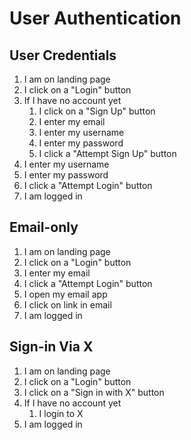 # User Authentication

## User Credentials

1. I am on landing page
2. I click on a "Login" button
3. If I have no account yet
   1. I click on a "Sign Up" button
   2. I enter my email
   3. I enter my username
   4. I enter my password
   5. I click a "Attempt Sign Up" button
4. I enter my username
5. I enter my password
6. I click a "Attempt Login" button
7. I am logged in

## Email-only

1. I am on landing page
2. I click on a "Login" button
3. I enter my email
4. I click a "Attempt Login" button
5. I open my email app
6. I click on link in email
7. I am logged in

## Sign-in Via X

1. I am on landing page
2. I click on a "Login" button
3. I click on a "Sign in with X" button
4. If I have no account yet
   1. I login to X
5. I am logged in



